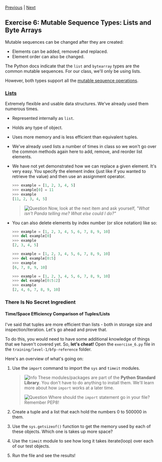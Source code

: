 [Previous](exercise-5.md) |  [Next](exercise-7.md)
## Exercise 6: Mutable Sequence Types: Lists and Byte Arrays
Mutable sequences can be changed after they are created:
- Elements can be added, removed and replaced.  
- Element order can also be changed.
 
The Python docs indicate that the `list` and `bytearray` types are the 
common mutable sequences.  For our class, we'll only be using lists.

However, both types support all the [mutable sequence operations](https://docs.python.org/3/library/stdtypes.html#mutable-sequence-types).
 
### [Lists](https://docs.python.org/3/library/stdtypes.html#lists)
Extremely flexible and usable data structures.  We've already used them
numerous times.
- Represented internally as `list`.
- Holds any type of object.
- Uses more memory and is less efficient than equivalent tuples.
- We've already used lists a number of times in class so we won't go over
the common methods again here to add, remove, and reorder list elements.
- We have not yet demonstrated how we can replace a given element.  It's 
very easy.  You specify the element index (just like if you wanted to 
retrieve the value) and then use an assignment operator.

    ```python
    >>> example = [1, 2, 3, 4, 5]
    >>> example[0] = 11
    >>> example
    [11, 2, 3, 4, 5]
    ```
    
    > ![Question](../images/question.png) Now, look at the next item and
    ask yourself, *"What isn't Panda telling me? What else could I do?"*
- You can also delete elements by index number (or slice notation) like so:
    
    ```python
    >>> example = [1, 2, 3, 4, 5, 6, 7, 8, 9, 10]
    >>> del example[0]
    >>> example
    [2, 3, 4, 5]
    
    >>> example = [1, 2, 3, 4, 5, 6, 7, 8, 9, 10]
    >>> del example[0:5]
    >>> example
    [6, 7, 8, 9, 10]
    
    >>> example = [1, 2, 3, 4, 5, 6, 7, 8, 9, 10]
    >>> del example[0:5:2]
    >>> example
    [2, 4, 6, 7, 8, 9, 10]
    ```

### There Is No Secret Ingredient
#### Time/Space Efficiency Comparison of Tuples/Lists
I've said that tuples are more efficient than lists - both in storage size
and inspection/iteration.  Let's go ahead and prove that.

To do this, you would need to have some additional knowledge of things that 
we haven't covered yet.  So, **let's cheat!** Open the `exercise_6.py` file
in the `training/level-1/bfp-reference` folder.
 
Here's an overview of what's going on:

1. Use the `import` command to import the `sys` and `timeit` modules.

    > ![Info](../images/information.png) These modules/packages are part of
    > the **Python Standard Library**. You don't have to do anything to install
    > them.  We'll learn more about how `import` works at a later time.
    >
    > ![Question](../images/question.png) Where should the `import` statement
    > go in your file?  Remember PEP8!
    
1. Create a tuple and a list that each hold the numbers 0 to 500000 in them.
1. Use the `sys.getsizeof()` function to get the memory used by each of these
objects.  Which one is takes up more space?
1. Use the `timeit` module to see how long it takes iterate(loop) over each of
our test objects.
1. Run the file and see the results!


